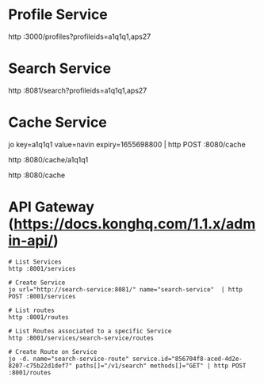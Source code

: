 # Profile Service

http :3000/profiles?profileids=a1q1q1,aps27

# Search Service

http :8081/search?profileids=a1q1q1,aps27

# Cache Service

jo key=a1q1q1 value=navin expiry=1655698800 | http POST :8080/cache

http :8080/cache/a1q1q1

http :8080/cache

# API Gateway (https://docs.konghq.com/1.1.x/admin-api/)

    # List Services
    http :8001/services
    
    # Create Service
    jo url="http://search-service:8081/" name="search-service"  | http POST :8001/services
    
    # List routes
    http :8001/routes
        
    # List Routes associated to a specific Service
    http :8001/services/search-service/routes
    
    # Create Route on Service
    jo -d. name="search-service-route" service.id="856704f8-aced-4d2e-8207-c75b22d1def7" paths[]="/v1/search" methods[]="GET" | http POST :8001/routes


